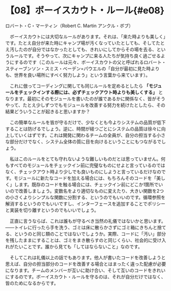 # 【08】ボーイスカウト・ルール{#e08}

<div class="author">ロバート・C・マーティン（Robert C. Martin アンクル・ボブ）</div>

　ボーイスカウトには大切なルールがあります。それは、「来た時よりも美しく」です。たとえ自分が来た時にキャンプ場が汚くなっていたとしても、そしてたとえ汚したのが自分ではなかったとしても、きれいにしてからその場を去る、というルールです。そうやって、次にキャンプに来る人たちが気持ち良く過ごせるようにするのです（このルールは元々、ボーイスカウトの父と呼ばれるロバート・スティーブンソン・スミス・ベーデン=パウエルの「自分が最初に見た時よりも、世界を良い場所にすべく努力しよう」という言葉から来ています）。

　これに倣ってコーディングに関しても同じルールを定めるとしたら **「モジュールをチェックインする際には、必ずチェックアウト時よりも美しくする」** となります。最初にそのモジュールを書いたのが誰であるかに関係なく、皆がそうやって、たとえ少しずつでもモジュールを改善する努力を続けたとしたら、その結果どういうことが起きると思いますか？

　この簡単なルールを皆が守るだけで、少なくとも今よりシステムの品質が低下することは防げるでしょう。逆に、時間が経つごとにシステムの品質は徐々に向上していくはずです。これは開発に関わるチームの全員が、自分の担当する小さな部分だけでなく、システム全体の質に目を向けるということにもつながるでしょう。

　私はこのルールをとても守れないような難しいものだとは思っていません。何もすべてのモジュールをチェックイン前に完璧なものにせよと言っているのではなく、チェックアウト時より少しでも良いものにしようと言っているだけなのです。モジュールに新たなコードを加える場合には、もちろんそのコードを「美しく」します。既存のコードを触る場合には、チェックイン前にどこか1箇所でいいので改善しましょう。変数名をより適切なものに変えたり、大きい関数を2つの小さくよりシンプルな関数に分割する、というのでもいいのです。循環参照を解消するというのでもいいですし、インターフェースを追加することでポリシーと実装を切り離すというのでもいいでしょう。

　正直に言うならば、これは誰もが守るべき当然の礼儀ではないかと思います。――トイレに行ったら手を洗う、ゴミは床に散らかさずにゴミ箱にきちんと捨てる、というのと同じ類のことではないでしょうか。実際、コードに「汚い」部分を残したままにすることは、ゴミをまき散らすのと同じくらい、社会的に受け入れがたいことです。誰から見ても「してはならないこと」なのです。

　そしてこれは礼儀以上の話でもあります。他人が書いたコードを改善しようと思えば、自分の担当部分のコードを改善する場合とはまったく違った配慮が必要になります。チームのメンバーが互いに助け合い、そして互いのコードをきれいにするのです。ボーイスカウト・ルールを守るのは、それが自分だけではなく、皆のためになるからです。
